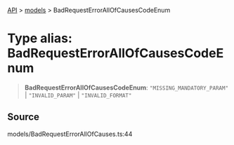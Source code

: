 [API](../../index.md) > [models](../index.md) > BadRequestErrorAllOfCausesCodeEnum

# Type alias: BadRequestErrorAllOfCausesCodeEnum

> **BadRequestErrorAllOfCausesCodeEnum**: `"MISSING_MANDATORY_PARAM"` \| `"INVALID_PARAM"` \| `"INVALID_FORMAT"`

## Source

models/BadRequestErrorAllOfCauses.ts:44
